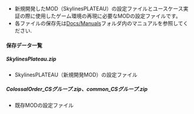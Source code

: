 
- 新規開発したMOD（SkylinesPLATEAU）の設定ファイルとユースケース実証の際に使用したゲーム環境の再現に必要なMODの設定ファイルです。  
- 各ファイルの保存先は[Docs/Manuals](../Docs/Manuals/)フォルダ内のマニュアルを参照してください.


#### 保存データ一覧
##### SkylinesPlateau.zip
- SkylinesPLATEAU（新規開発MOD）の設定ファイル

##### ColossalOrder_CSグループ.zip、common_CSグループ.zip
- 既存MODの設定ファイル
